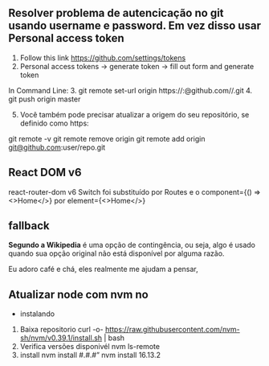 

## Resolver problema de autencicação no git usando username e password. Em vez disso usar Personal access token
1. Follow this link
https://github.com/settings/tokens
2. Personal access tokens -> generate token -> fill out form and generate token

In Command Line:
3. git remote set-url origin https://<Username>:<token>@github.com/<Username>/<YourRepo>.git
4. git push origin master



5. Você também pode precisar atualizar a origem do seu repositório, se definido como https:</h2>

git remote -v 
git remote remove origin 
git remote add origin git@github.com:user/repo.git  


## React DOM v6 
react-router-dom v6 Switch foi substituído por Routes e o component={() => <>Home</>} por element={<>Home</>}

## fallback 

**Segundo a Wikipedia** é uma opção de contingência, ou seja, algo é usado quando sua opção original não está disponível por alguma razão.


Eu adoro café e chá, eles realmente me ajudam a pensar,

## Atualizar node com nvm no
- instalando 
1. Baixa repositorio 
curl -o- https://raw.githubusercontent.com/nvm-sh/nvm/v0.39.1/install.sh | bash
2. Verifica versões disponivél 
nvm ls-remote 
3. install 
nvm install #.#.#” nvm install 16.13.2


